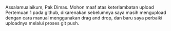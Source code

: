 Assalamualaikum, Pak Dimas.
Mohon maaf atas keterlambatan upload Pertemuan 1 pada github, dikarenakan sebelumnya saya masih mengupload dengan cara manual menggunakan drag and drop, dan baru saya perbaiki uploadnya melalui proses git push.